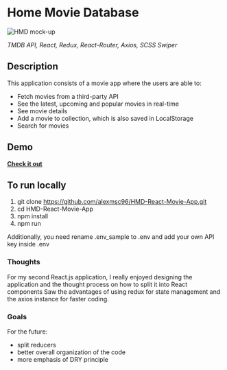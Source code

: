 # Home Movie Database
![HMD mock-up](https://user-images.githubusercontent.com/62430558/115125734-ce6b0200-9fd2-11eb-8287-fc3fb0a09b35.png)

_TMDB API, React, Redux, React-Router, Axios, SCSS Swiper_

## Description

This application consists of a movie app where the users are able to:

- Fetch movies from a third-party API
- See the latest, upcoming and popular movies in real-time
- See movie details
- Add a movie to collection, which is also saved in LocalStorage
- Search for movies

## Demo

**[Check it out](https://hmd-react.herokuapp.com/)**

## To run locally

1. git clone https://github.com/alexmsc96/HMD-React-Movie-App.git
2. cd HMD-React-Movie-App
3. npm install
4. npm run

Additionally, you need rename .env_sample to .env and add your own API key inside .env

### Thoughts

For my second React.js application, I really enjoyed designing the application and the thought process on how to split it into React components
Saw the advantages of using redux for state management and the axios instance for faster coding.

### Goals 
For the future:

- split reducers
- better overall organization of the code
- more emphasis of DRY principle
